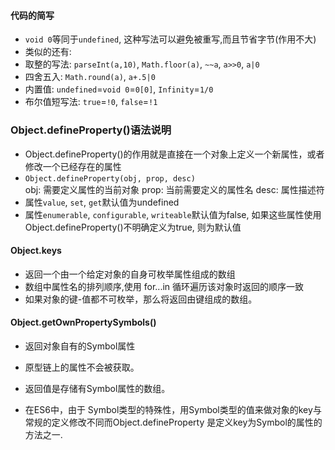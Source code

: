 #### 代码的简写
- `void 0`等同于`undefined`, 这种写法可以避免被重写,而且节省字节(作用不大)
- 类似的还有:
- 取整的写法: `parseInt(a,10)`, `Math.floor(a)`, `~~a`, `a>>0`, `a|0`
- 四舍五入: `Math.round(a)`, `a+.5|0`
- 内置值: `undefined`=`void 0`=`0[0]`, `Infinity`=`1/0`
- 布尔值短写法: `true`=`!0`, `false`=`!1`
  
### Object.defineProperty()语法说明
- Object.defineProperty()的作用就是直接在一个对象上定义一个新属性，或者修改一个已经存在的属性
- `Object.defineProperty(obj, prop, desc)`  
    obj: 需要定义属性的当前对象
    prop: 当前需要定义的属性名
    desc: 属性描述符
- 属性`value`, `set`, `get`默认值为undefined
- 属性`enumerable`, `configurable`, `writeable`默认值为false, 如果这些属性使用Object.defineProperty()不明确定义为true, 则为默认值

#### Object.keys
- 返回一个由一个给定对象的自身可枚举属性组成的数组
- 数组中属性名的排列顺序,使用 for...in 循环遍历该对象时返回的顺序一致
- 如果对象的键-值都不可枚举，那么将返回由键组成的数组。

#### Object.getOwnPropertySymbols()
- 返回对象自有的Symbol属性
- 原型链上的属性不会被获取。
- 返回值是存储有Symbol属性的数组。

- 在ES6中，由于 Symbol类型的特殊性，用Symbol类型的值来做对象的key与常规的定义修改不同而Object.defineProperty 是定义key为Symbol的属性的方法之一.

